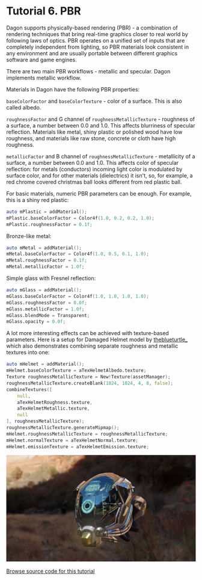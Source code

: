 # Tutorial 6. PBR

Dagon supports physically-based rendering (PBR) - a combination of rendering techniques that bring real-time graphics closer to real world by following laws of optics. PBR operates on a unified set of inputs that are completely independent from lighting, so PBR materials look consistent in any environment and are usually portable between different graphics software and game engines. 

There are two main PBR workflows - metallic and specular. Dagon implements metallic workflow.

Materials in Dagon have the following PBR properties:

`baseColorFactor` and `baseColorTexture` - color of a surface. This is also called albedo.

`roughnessFactor` and G channel of `roughnessMetallicTexture` - roughness of a surface, a number between 0.0 and 1.0. This affects blurriness of specular reflection. Materials like metal, shiny plastic or polished wood have low roughness, and materials like raw stone, concrete or cloth have high roughness.

`metallicFactor` and B channel of `roughnessMetallicTexture` - metallicity of a surface, a number between 0.0 and 1.0. This affects color of specular reflection: for metals (conductors) incoming light color is modulated by surface color, and for other materials (dielectrics) it isn't, so, for example, a red chrome covered christmas ball looks different from red plastic ball. 

For basic materials, numeric PBR parameters can be enough. For example, this is a shiny red plastic:
```d
auto mPlastic = addMaterial();
mPlastic.baseColorFactor = Color4f(1.0, 0.2, 0.2, 1.0);
mPlastic.roughnessFactor = 0.1f;
```
Bronze-like metal:
```d
auto mMetal = addMaterial();
mMetal.baseColorFactor = Color4f(1.0, 0.5, 0.1, 1.0);
mMetal.roughnessFactor = 0.1f;
mMetal.metallicFactor = 1.0f;
```

Simple glass with Fresnel reflection:
```d
auto mGlass = addMaterial();
mGlass.baseColorFactor = Color4f(1.0, 1.0, 1.0, 1.0);
mGlass.roughnessFactor = 0.0f;
mGlass.metallicFactor = 1.0f;
mGlass.blendMode = Transparent;
mGlass.opacity = 0.0f;
```

A lot more interesting effects can be achieved with texture-based parameters. Here is a setup for Damaged Helmet model by [theblueturtle_](https://sketchfab.com/theblueturtle_) which also demonstrates combining separate roughness and metallic textures into one:
```d
auto mHelmet = addMaterial();
mHelmet.baseColorTexture = aTexHelmetAlbedo.texture;
Texture roughnessMetallicTexture = New!Texture(assetManager);
roughnessMetallicTexture.createBlank(1024, 1024, 4, 8, false);
combineTextures([
    null, 
    aTexHelmetRoughness.texture, 
    aTexHelmetMetallic.texture, 
    null
], roughnessMetallicTexture);
roughnessMetallicTexture.generateMipmap();
mHelmet.roughnessMetallicTexture = roughnessMetallicTexture;
mHelmet.normalTexture = aTexHelmetNormal.texture;
mHelmet.emissionTexture = aTexHelmetEmission.texture;
```

![](https://github.com/gecko0307/dagon/blob/master/doc/tutorials/images/screenshot_tutorial6.jpg?raw=true)

[Browse source code for this tutorial](https://github.com/gecko0307/dagon-tutorials/tree/master/tutorial6)
